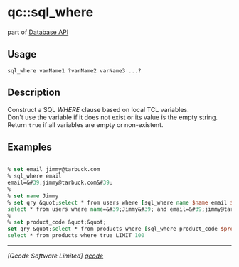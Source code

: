 qc::sql_where
=============

part of [Database API](../qc/wiki/DatabaseApi)

Usage
-----
`sql_where varName1 ?varName2 varName3 ...?`

Description
-----------
Construct a SQL <i>WHERE</i> clause based on local TCL variables.<br>
    Don't use the variable if it does not exist or its value is the empty string.<br>
    Return <code>true</code> if all variables are empty or non-existent.

Examples
--------
```tcl

% set email jimmy@tarbuck.com
% sql_where email
email=&#39;jimmy@tarbuck.com&#39;
% 
% set name Jimmy
% set qry &quot;select * from users where [sql_where name $name email $email]&quot;
select * from users where name=&#39;Jimmy&#39; and email=&#39;jimmy@tarbuck.com&#39;
%
% set product_code &quot;&quot;
set qry &quot;select * from products where [sql_where product_code $product_code category $category] LIMIT 100&quot;
select * from products where true LIMIT 100

```

----------------------------------
*[Qcode Software Limited] [qcode]*

[qcode]: http://www.qcode.co.uk "Qcode Software"